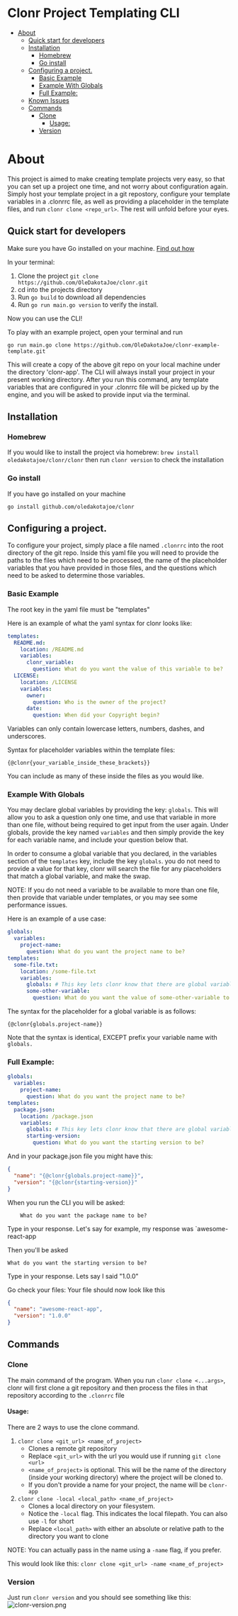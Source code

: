 # Clonr Project Templating CLI

- [About](#about)
   * [Quick start for developers](#quick-start-for-developers)
   * [Installation](#installation)
      + [Homebrew](#homebrew)
      + [Go install](#go-install)
   * [Configuring a project.](#configuring-a-project)
      + [Basic Example](#basic-example)
      + [Example With Globals](#example-with-globals)
      + [Full Example:](#full-example)
   * [Known Issues](#known-issues)
   * [Commands](#commands)
      + [Clone](#clone)
         - [Usage:](#usage)
      + [Version](#version)


# About
This project is aimed to make creating template projects very easy, so that you can set up a project one time, and not worry about configuration again. 
Simply host your template project in a git repostory, configure your template variables in a .clonrrc file, as well as providing a placeholder in the 
template files, and run `clonr clone <repo_url>`. The rest will unfold before your eyes.

## Quick start for developers
Make sure you have Go installed on your machine. [Find out how](https://golang.org/doc/install)

In your terminal: 
1. Clone the project 
`git clone https://github.com/OleDakotaJoe/clonr.git`
2. cd into the projects directory
3. Run `go build` to download all dependencies
4. Run `go run main.go version` to verify the install.

Now you can use the CLI!

To play with an example project, open your terminal and run 

`go run main.go clone https://github.com/OleDakotaJoe/clonr-example-template.git`

This will create a copy of the above git repo on your local machine under the directory 'clonr-app'.
The CLI will always install your project in your present working directory.
After you run this command, any template variables that are configured in your .clonrrc file will be picked up by the engine, 
and you will be asked to provide input via the terminal.

## Installation 

### Homebrew
If you would like to install the project via homebrew: 
`brew install oledakotajoe/clonr/clonr`
then  run 
`clonr version`
to check the installation

### Go install

If you have go installed on your machine 

`go install github.com/oledakotajoe/clonr`


## Configuring a project.

To configure your project, simply place a file named `.clonrrc` into the root directory of the git repo.
Inside this yaml file you will need to provide the paths to the files which need to be processed, the name of the 
placeholder variables that you have provided in those files, and the questions which need to be asked to determine those variables.

### Basic Example
The root key in the yaml file must be "templates"

Here is an example of what the yaml syntax for clonr looks like:
```yaml
templates:
  README.md:
    location: /README.md
    variables:
      clonr_variable: 
        question: What do you want the value of this variable to be?
  LICENSE:
    location: /LICENSE
    variables:
      owner: 
        question: Who is the owner of the project?
      date: 
        question: When did your Copyright begin?
```

Variables can only contain lowercase letters, numbers, dashes, and underscores.

Syntax for placeholder variables within the template files:
```
{@clonr{your_variable_inside_these_brackets}}
```

You can include as many of these inside the files as you would like.


### Example With Globals
You may declare global variables by providing the key: `globals`. This will allow you to ask a question only one time, 
and use that variable in more than one file, without being required to get input from the user again.
Under globals, provide the key named `variables` and then simply provide the key for each variable name, and include your question below that.


In order to consume a global variable that you declared, in the variables section of the `templates` key, include the key `globals`.
you do not need to provide a value for that key, clonr will search the file for any placeholders that match a global variable, and make the swap. 

NOTE: If you do not need a variable to be available to more than one file, then provide that variable under templates, or you may see some performance issues.

Here is an example of a use case:
```yaml
globals:
  variables:
    project-name:
      question: What do you want the project name to be?
templates: 
  some-file.txt:
    location: /some-file.txt
    variables:
      globals: # This key lets clonr know that there are global variables in /some-file.txt, and to scan for them. You do not need to provide a corresponding value for this key
      some-other-variable:
        question: What do you want the value of some-other-variable to be?
```

The syntax for the placeholder for a global variable is as follows:
```
{@clonr{globals.project-name}}
```
Note that the syntax is identical, EXCEPT prefix your variable name with `globals.`

### Full Example: 
```yaml
globals:
  variables:
    project-name:
      question: What do you want the project name to be?
templates: 
  package.json:
    location: /package.json
    variables:
      globals: # This key lets clonr know that there are global variables in /some-file.txt, and to scan for them. You do not need to provide a corresponding value for this key
      starting-version:
        question: What do you want the starting version to be?
```

And in your package.json file you might have this:
```json
{
  "name": "{@clonr{globals.project-name}}",
  "version": "{@clonr{starting-version}}"
}
```

When you run the CLI you will be asked:

```
    What do you want the package name to be?
```

Type in your response.
Let's say for example, my response was `awesome-react-app

Then you'll be asked 
```
What do you want the starting version to be?
```
Type in your response. Lets say I said "1.0.0"

Go check your files:
Your file should now look like this
```json
{
  "name": "awesome-react-app",
  "version": "1.0.0"
}
```



## Commands

### Clone
The main command of the program. 
When you run `clonr clone <...args>`, clonr will first clone a git repository and then process the files in that repository
according to the `.clonrrc` file

#### Usage:
There are 2 ways to use the clone command.  
1. `clonr clone <git_url> <name_of_project>`
   * Clones a remote git repository
   * Replace `<git_url>` with the url you would use if running `git clone <url>`
   * `<name_of_project>` is optional. This will be the name of the directory (inside your working directory) where the project will be cloned to.
   * If you don't provide a name for your project, the name will be `clonr-app`
2. `clonr clone -local <local_path> <name_of_project>`
   * Clones a local directory on your filesystem.
   * Notice the `-local` flag. This indicates the local filepath. You can also use `-l` for short
   * Replace `<local_path>` with either an absolute or relative path to the directory you want to clone

NOTE: You can actually pass in the name using a `-name` flag, if you prefer.

This would look like this: `clonr clone <git_url> -name <name_of_project>`

### Version
Just run `clonr version` and you should see something like this: 
<br>
![clonr-version.png](resources/clonr-version.png)




